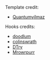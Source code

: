 Template credit:

- [Quantumyilmaz](https://github.com/Quantumyilmaz/SKSE_template)

Hooks credits:
- [doodlum](https://github.com/doodlum/skyrim-poise/blob/main/src/Hooks/HitEventHandler.cpp)
- [colinswrath](https://github.com/colinswrath/BladeAndBlunt/blob/main/include/patches/BashBlockStaminaPatch.h)
- [DTry](https://github.com/D7ry/valhallaCombat/blob/Master/src/bin/main.cpp)
- [Mrowrpurr](https://mrowrpurr.com/)